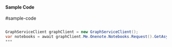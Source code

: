 #### Sample Code
#sample-code 

```C#

GraphServiceClient graphClient = new GraphServiceClient();
var notebooks = await graphClient.Me.Onenote.Notebooks.Request().GetAsync();
*** 

```